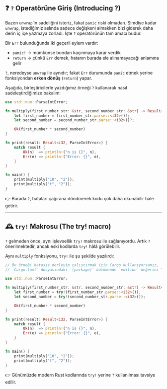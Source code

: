 ## ❓ `?` Operatörüne Giriş (Introducing ?)

Bazen `unwrap`’in sadeliğini isteriz, fakat `panic` riski olmadan. Şimdiye kadar `unwrap`, istediğimiz aslında sadece değişkeni almakken bizi giderek daha derin iç içe yazmaya zorladı. İşte `?` operatörünün tam amacı budur.

Bir `Err` bulunduğunda iki geçerli eylem vardır:

* `panic!` → mümkünse bundan kaçınmaya karar verdik
* `return` → çünkü `Err` demek, hatanın burada ele alınamayacağı anlamına gelir

`?`, neredeyse `unwrap` ile aynıdır; fakat `Err` durumunda `panic` etmek yerine fonksiyondan **erken dönüş** (`return`) yapar.

Aşağıda, birleştiricilerle yazdığımız örneği `?` kullanarak nasıl sadeleştirdiğimize bakalım:

```rust
use std::num::ParseIntError;

fn multiply(first_number_str: &str, second_number_str: &str) -> Result<i32, ParseIntError> {
    let first_number = first_number_str.parse::<i32>()?;
    let second_number = second_number_str.parse::<i32>()?;

    Ok(first_number * second_number)
}

fn print(result: Result<i32, ParseIntError>) {
    match result {
        Ok(n)  => println!("n is {}", n),
        Err(e) => println!("Error: {}", e),
    }
}

fn main() {
    print(multiply("10", "2"));
    print(multiply("t", "2"));
}
```

👉 Burada `?`, hataları çağırana döndürerek kodu çok daha okunabilir hale getirir.

---

## 🕰️ `try!` Makrosu (The try! macro)

`?` gelmeden önce, aynı işlevsellik `try!` makrosu ile sağlanıyordu. Artık `?` önerilmektedir, ancak eski kodlarda `try!` hâlâ görülebilir.

Aynı `multiply` fonksiyonu, `try!` ile şu şekilde yazılırdı:

```rust
// Bu örneği hatasız derleyip çalıştırmak için Cargo kullanıyorsanız,
// `Cargo.toml` dosyasındaki `[package]` bölümünde `edition` değerini "2015" olarak değiştirin.

use std::num::ParseIntError;

fn multiply(first_number_str: &str, second_number_str: &str) -> Result<i32, ParseIntError> {
    let first_number = try!(first_number_str.parse::<i32>());
    let second_number = try!(second_number_str.parse::<i32>());

    Ok(first_number * second_number)
}

fn print(result: Result<i32, ParseIntError>) {
    match result {
        Ok(n)  => println!("n is {}", n),
        Err(e) => println!("Error: {}", e),
    }
}

fn main() {
    print(multiply("10", "2"));
    print(multiply("t", "2"));
}
```

👉 Günümüzde modern Rust kodlarında `try!` yerine `?` kullanılması tavsiye edilir.
